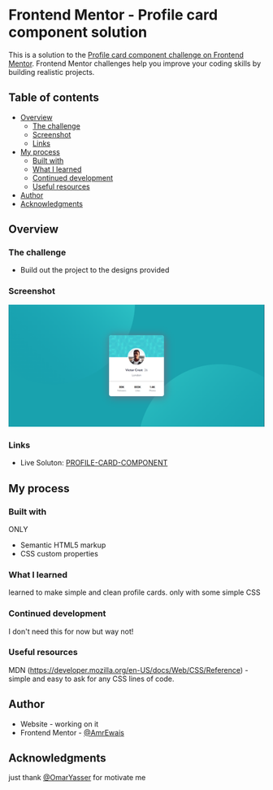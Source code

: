 # Frontend Mentor - Profile card component solution

This is a solution to the [Profile card component challenge on Frontend Mentor](https://www.frontendmentor.io/challenges/profile-card-component-cfArpWshJ). Frontend Mentor challenges help you improve your coding skills by building realistic projects. 

## Table of contents

- [Overview](#overview)
  - [The challenge](#the-challenge)
  - [Screenshot](#screenshot)
  - [Links](#links)
- [My process](#my-process)
  - [Built with](#built-with)
  - [What I learned](#what-i-learned)
  - [Continued development](#continued-development)
  - [Useful resources](#useful-resources)
- [Author](#author)
- [Acknowledgments](#acknowledgments)


## Overview

### The challenge

- Build out the project to the designs provided

### Screenshot

![](./Screenshot.png)

### Links

- Live Soluton: [PROFILE-CARD-COMPONENT](https://amrewais.github.io/PROFILE-CARD-COMPONENT/)

## My process

### Built with

ONLY
- Semantic HTML5 markup
- CSS custom properties


### What I learned

learned to make simple and clean profile cards.
only with some simple CSS 

### Continued development

I don't need this for now but way not!

### Useful resources

MDN (https://developer.mozilla.org/en-US/docs/Web/CSS/Reference) -  simple and easy to ask for any CSS lines of code. 



## Author

- Website - working on it
- Frontend Mentor - [@AmrEwais](https://www.frontendmentor.io/profile/AmrEwais)


## Acknowledgments
just thank [@OmarYasser](https://github.com/omarYasserM) for motivate me
